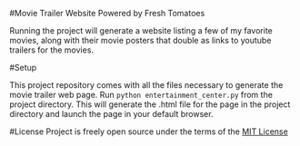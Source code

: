 #Movie Trailer Website Powered by Fresh Tomatoes

Running the project will generate a website listing a few of my
favorite movies, along with their movie posters that double as links
to youtube trailers for the movies.

#Setup

This project repository comes with all the files necessary to generate
the movie trailer web page. Run `python entertainment_center.py` from the
project directory. This will generate the .html file for the page in the
project directory and launch the page in your default browser.

#License
Project is freely open source under the terms of the
[MIT License](http://choosealicense.com/licenses/mit/)
